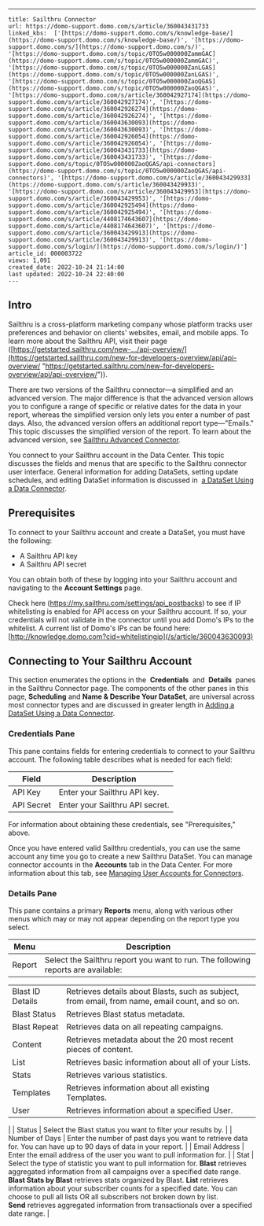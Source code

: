 ---
    title: Sailthru Connector
    url: https://domo-support.domo.com/s/article/360043431733
    linked_kbs:  ['[https://domo-support.domo.com/s/knowledge-base/](https://domo-support.domo.com/s/knowledge-base/)', '[https://domo-support.domo.com/s/](https://domo-support.domo.com/s/)', '[https://domo-support.domo.com/s/topic/0TO5w000000ZammGAC](https://domo-support.domo.com/s/topic/0TO5w000000ZammGAC)', '[https://domo-support.domo.com/s/topic/0TO5w000000ZanLGAS](https://domo-support.domo.com/s/topic/0TO5w000000ZanLGAS)', '[https://domo-support.domo.com/s/topic/0TO5w000000ZaoQGAS](https://domo-support.domo.com/s/topic/0TO5w000000ZaoQGAS)', '[https://domo-support.domo.com/s/article/360042927174](https://domo-support.domo.com/s/article/360042927174)', '[https://domo-support.domo.com/s/article/360042926274](https://domo-support.domo.com/s/article/360042926274)', '[https://domo-support.domo.com/s/article/360043630093](https://domo-support.domo.com/s/article/360043630093)', '[https://domo-support.domo.com/s/article/360042926054](https://domo-support.domo.com/s/article/360042926054)', '[https://domo-support.domo.com/s/article/360043431733](https://domo-support.domo.com/s/article/360043431733)', '[https://domo-support.domo.com/s/topic/0TO5w000000ZaoQGAS/api-connectors](https://domo-support.domo.com/s/topic/0TO5w000000ZaoQGAS/api-connectors)', '[https://domo-support.domo.com/s/article/360043429933](https://domo-support.domo.com/s/article/360043429933)', '[https://domo-support.domo.com/s/article/360043429953](https://domo-support.domo.com/s/article/360043429953)', '[https://domo-support.domo.com/s/article/360042925494](https://domo-support.domo.com/s/article/360042925494)', '[https://domo-support.domo.com/s/article/4408174643607](https://domo-support.domo.com/s/article/4408174643607)', '[https://domo-support.domo.com/s/article/360043429913](https://domo-support.domo.com/s/article/360043429913)', '[https://domo-support.domo.com/s/login/](https://domo-support.domo.com/s/login/)']
    article_id: 000003722
    views: 1,091
    created_date: 2022-10-24 21:14:00
    last updated: 2022-10-24 22:40:00
    ---



Intro
-----


Sailthru is a cross-platform marketing company whose platform tracks user preferences and behavior on clients' websites, email, and mobile apps. To learn more about the Sailthru API, visit their page ([https://getstarted.sailthru.com/new-.../api-overview/](https://getstarted.sailthru.com/new-for-developers-overview/api/api-overview/ "https://getstarted.sailthru.com/new-for-developers-overview/api/api-overview/")).


There are two versions of the Sailthru connector—a simplified and an advanced version. The major difference is that the advanced version allows you to configure a range of specific or relative dates for the data in your report, whereas the simplified version only lets you enter a number of past days. Also, the advanced version offers an additional report type—"Emails." This topic discusses the simplified version of the report. To learn about the advanced version, see [Sailthru Advanced Connector](/s/article/360042927174 "Sailthru Advanced Connector").


You connect to your Sailthru account in the Data Center. This topic discusses the fields and menus that are specific to the Sailthru connector user interface. General information for adding DataSets, setting update schedules, and editing DataSet information is discussed in  [a DataSet Using a Data Connector](/s/article/360042926274 "Adding a DataSet Using a Data Connector").


Prerequisites
-------------


To connect to your Sailthru account and create a DataSet, you must have the following:


* A Sailthru API key
* A Sailthru API secret


You can obtain both of these by logging into your Sailthru account and navigating to the **Account Settings** page.


Check here (<https://my.sailthru.com/settings/api_postbacks>) to see if IP whitelisting is enabled for API access on your Sailthru account. If so, your credentials will not validate in the connector until you add Domo's IPs to the whitelist. A current list of Domo's IPs can be found here: [http://knowledge.domo.com?cid=whitelistingip](/s/article/360043630093)


Connecting to Your Sailthru Account
-----------------------------------


This section enumerates the options in the  **Credentials**  and  **Details**  panes in the Sailthru Connector page. The components of the other panes in this page, **Scheduling** and **Name & Describe Your DataSet**, are universal across most connector types and are discussed in greater length in [Adding a DataSet Using a Data Connector](/s/article/360042926274 "Adding a DataSet Using a Data Connector").


### Credentials Pane


This pane contains fields for entering credentials to connect to your Sailthru account. The following table describes what is needed for each field:  




| Field | Description |
| --- | --- |
| API Key | Enter your Sailthru API key. |
| API Secret | Enter your Sailthru API secret. |


For information about obtaining these credentials, see "Prerequisites," above.


Once you have entered valid Sailthru credentials, you can use the same account any time you go to create a new Sailthru DataSet. You can manage connector accounts in the **Accounts** tab in the Data Center. For more information about this tab, see [Managing User Accounts for Connectors](/s/article/360042926054 "Managing User Accounts for Connectors").


### Details Pane


This pane contains a primary **Reports** menu, along with various other menus which may or may not appear depending on the report type you select.




| Menu | Description |
| --- | --- |
| Report | Select the Sailthru report you want to run. The following reports are available:

|  |  |
| --- | --- |
| Blast ID Details | Retrieves details about Blasts, such as subject, from email, from name, email count, and so on. |
| Blast Status | Retrieves Blast status metadata. |
| Blast Repeat | Retrieves data on all repeating campaigns. |
| Content | Retrieves metadata about the 20 most recent pieces of content. |
| List | Retrieves basic information about all of your Lists. |
| Stats | Retrieves various statistics. |
| Templates | Retrieves information about all existing Templates. |
| User | Retrieves information about a specified User. |

 |
| Status | Select the Blast status you want to filter your results by. |
| Number of Days | Enter the number of past days you want to retrieve data for. You can have up to 90 days of data in your report. |
| Email Address | Enter the email address of the user you want to pull information for. |
| Stat | Select the type of statistic you want to pull information for.  **Blast** retrieves aggregated information from all campaigns over a specified date range.
**Blast Stats by Blast** retrieves stats organized by Blast.
**List** retrieves information about your subscriber counts for a specified date. You can choose to pull all lists OR all subscribers not broken down by list.
**Send** retrieves aggregated information from transactionals over a specified date range. |

